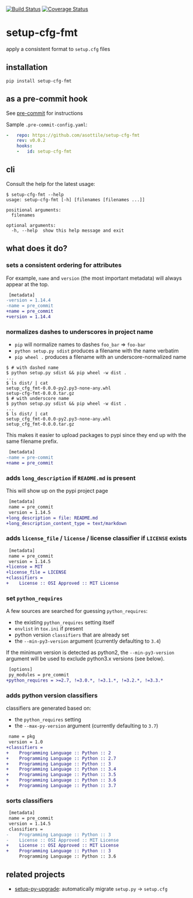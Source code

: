 [![Build Status](https://travis-ci.org/asottile/setup-cfg-fmt.svg?branch=master)](https://travis-ci.org/asottile/setup-cfg-fmt)
[![Coverage Status](https://coveralls.io/repos/github/asottile/setup-cfg-fmt/badge.svg?branch=master)](https://coveralls.io/github/asottile/setup-cfg-fmt?branch=master)

setup-cfg-fmt
=============

apply a consistent format to `setup.cfg` files

## installation

`pip install setup-cfg-fmt`

## as a pre-commit hook

See [pre-commit](https://github.com/pre-commit/pre-commit) for instructions

Sample `.pre-commit-config.yaml`:

```yaml
-   repo: https://github.com/asottile/setup-cfg-fmt
    rev: v0.0.2
    hooks:
    -   id: setup-cfg-fmt
```

## cli

Consult the help for the latest usage:

```console
$ setup-cfg-fmt --help
usage: setup-cfg-fmt [-h] [filenames [filenames ...]]

positional arguments:
  filenames

optional arguments:
  -h, --help  show this help message and exit
```

## what does it do?

### sets a consistent ordering for attributes

For example, `name` and `version` (the most important metadata) will always
appear at the top.

```diff
 [metadata]
-version = 1.14.4
-name = pre_commit
+name = pre_commit
+version = 1.14.4
```

### normalizes dashes to underscores in project name

- `pip` will normalize names to dashes `foo_bar` => `foo-bar`
- `python setup.py sdist` produces a filename with the name verbatim
- `pip wheel .` produces a filename with an underscore-normalized name

```console
$ # with dashed name
$ python setup.py sdist && pip wheel -w dist .
...
$ ls dist/ | cat
setup_cfg_fmt-0.0.0-py2.py3-none-any.whl
setup-cfg-fmt-0.0.0.tar.gz
$ # with underscore name
$ python setup.py sdist && pip wheel -w dist .
...
$ ls dist/ | cat
setup_cfg_fmt-0.0.0-py2.py3-none-any.whl
setup_cfg_fmt-0.0.0.tar.gz
```

This makes it easier to upload packages to pypi since they end up with the
same filename prefix.

```diff
 [metadata]
-name = pre-commit
+name = pre_commit
```

### adds `long_description` if `README.md` is present

This will show up on the pypi project page

```diff
 [metadata]
 name = pre_commit
 version = 1.14.5
+long_description = file: README.md
+long_description_content_type = text/markdown
```

### adds `license_file` / `license` / license classifier if `LICENSE` exists

```diff
 [metadata]
 name = pre_commit
 version = 1.14.5
+license = MIT
+license_file = LICENSE
+classifiers =
+    License :: OSI Approved :: MIT License
```

### set `python_requires`

A few sources are searched for guessing `python_requires`:

- the existing `python_requires` setting itself
- `envlist` in `tox.ini` if present
- python version `classifiers` that are already set
- the `--min-py3-version` argument (currently defaulting to `3.4`)

If the minimum version is detected as python2, the `--min-py3-version`
argument will be used to exclude python3.x versions (see below).

```diff
 [options]
 py_modules = pre_commit
+python_requires = >=2.7, !=3.0.*, !=3.1.*, !=3.2.*, !=3.3.*
```

### adds python version classifiers

classifiers are generated based on:

- the `python_requires` setting
- the `--max-py-version` argument (currently defaulting to `3.7`)

```diff
 name = pkg
 version = 1.0
+classifiers =
+    Programming Language :: Python :: 2
+    Programming Language :: Python :: 2.7
+    Programming Language :: Python :: 3
+    Programming Language :: Python :: 3.4
+    Programming Language :: Python :: 3.5
+    Programming Language :: Python :: 3.6
+    Programming Language :: Python :: 3.7
```

### sorts classifiers

```diff
 [metadata]
 name = pre_commit
 version = 1.14.5
 classifiers =
-    Programming Language :: Python :: 3
-    License :: OSI Approved :: MIT License
+    License :: OSI Approved :: MIT License
+    Programming Language :: Python :: 3
     Programming Language :: Python :: 3.6
```

## related projects

- [setup-py-upgrade]: automatically migrate `setup.py` -> `setup.cfg`

[setup-py-upgrade]: https://github.com/asottile/setup-py-upgrade

